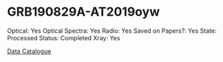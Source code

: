 # GRB190829A-AT2019oyw

Optical: Yes
Optical Spectra: Yes
Radio: Yes
Saved on Papers?: Yes
State: Processed
Status: Completed
Xray: Yes

[Data Catalogue](GRB190829A-AT2019oyw%20bebb34c203894cd082a79498e03cc413/Data%20Catalogue%207b549320e57542488b8bcd33b20d3c60.csv)